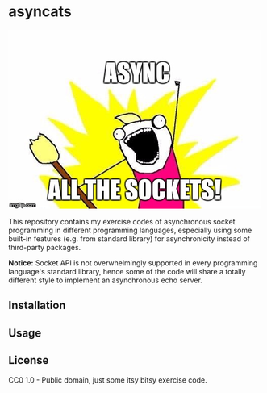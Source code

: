 # asyncats

![asyncats](asyncats.jpg)

This repository contains my exercise codes of asynchronous socket programming in
different programming languages, especially using some built-in features (e.g.
from standard library) for asynchronicity instead of third-party packages.

**Notice:** Socket API is not overwhelmingly supported in every programming
language's standard library, hence some of the code will share a totally
different style to implement an asynchronous echo server.

## Installation

## Usage

## License

CC0 1.0 - Public domain, just some itsy bitsy exercise code.
